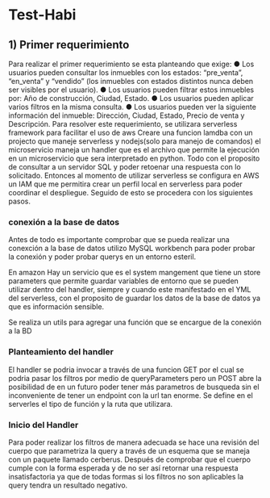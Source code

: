 # Test-Habi

## 1) Primer requerimiento
Para realizar el primer requerimiento se esta planteando que exige:
● Los usuarios pueden consultar los inmuebles con los estados: “pre_venta”, “en_venta” y “vendido” (los inmuebles con estados distintos nunca deben ser visibles por el usuario). 
● Los usuarios pueden filtrar estos inmuebles por: Año de construcción, Ciudad, Estado. 
● Los usuarios pueden aplicar varios filtros en la misma consulta. 
● Los usuarios pueden ver la siguiente información del inmueble: Dirección, Ciudad, Estado, Precio de venta y Descripción.
Para resolver este requerimiento, se utilizara serverless framework para facilitar el uso de aws
Creare una funcion lamdba con un projecto que maneje serverless y nodejs(solo para manejo de comandos)
el microservicio maneja un handler que es el archivo que permite la ejecución en un microservicio que sera interpretado en python. Todo con el proposito de consultar a un servidor SQL y poder retoenar una respuesta con lo solicitado.
Entonces al momento de utilizar serverless se configura en AWS un IAM que me permitira crear un perfil
local en serverless para poder coordinar el despliegue. Seguido de esto se procedera con los siguientes pasos.

### conexión a la base de datos
Antes de todo es importante comprobar que se pueda realizar una conexción a la base de datos utilizo
MySQL workbench para poder probar la conexión y poder probar querys en un entorno esteril.

En amazon Hay un servicio que es el system mangement que tiene un store parameters que permite guardar 
variables de entorno que se pueden utilizar dentro del handler, siempre y cuando este manifestado en
el YML del serverless, con el proposito de guardar los datos de la base de datos ya que es información 
sensible. 

Se realiza un utils para agregar una función que se encargue de la conexión a la BD

### Planteamiento del handler
El handler se podria invocar a través de una funcion GET por el cual se podria pasar los filtros por medio de queryParameters pero un POST abre la posibilidad de en un futuro poder tener más parametros de busqueda sin el inconveniente de tener un endpoint con la url tan enorme. Se define en el serverles el tipo de función y la ruta que utilizara.

### Inicio del Handler
Para poder realizar los filtros de manera adecuada se hace una revisión del cuerpo que parametriza la query a través de un esquema que se maneja con un paquete llamado cerberus. Después de comprobar que el cuerpo cumple con la forma esperada y de no ser así retornar una respuesta insatisfactoria ya que de todas formas si los filtros no son aplicables la query tendra un resultado negativo.



